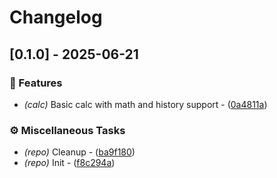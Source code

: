 # Changelog


## [0.1.0] - 2025-06-21




### 🚀 Features

- *(calc)* Basic calc with math and history support - ([0a4811a](https://github.com/Flokkq/https://github.com/orhun/git-cliff/blob/main/cliff.toml/commit/0a4811a848507337feeec9548a93b427c93aa0f5))

### ⚙️ Miscellaneous Tasks

- *(repo)* Cleanup - ([ba9f180](https://github.com/Flokkq/https://github.com/orhun/git-cliff/blob/main/cliff.toml/commit/ba9f180750e9ed55ff029eb71b7e6e81e0431558))
- *(repo)* Init - ([f8c294a](https://github.com/Flokkq/https://github.com/orhun/git-cliff/blob/main/cliff.toml/commit/f8c294a088efbfba111cb292569f1c776bd95798))
<!-- generated by git-cliff -->
